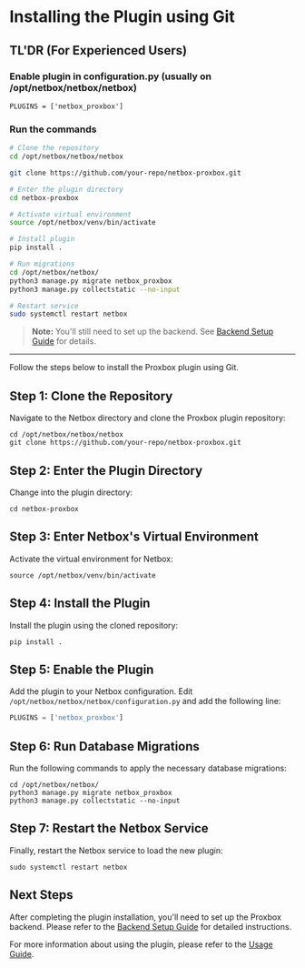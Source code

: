# Installing the Plugin using Git

## TL'DR (For Experienced Users)

### Enable plugin in configuration.py (usually on /opt/netbox/netbox/netbox)

```
PLUGINS = ['netbox_proxbox']
```

### Run the commands

```bash
# Clone the repository
cd /opt/netbox/netbox/netbox

git clone https://github.com/your-repo/netbox-proxbox.git

# Enter the plugin directory
cd netbox-proxbox

# Activate virtual environment
source /opt/netbox/venv/bin/activate

# Install plugin
pip install .

# Run migrations
cd /opt/netbox/netbox/
python3 manage.py migrate netbox_proxbox
python3 manage.py collectstatic --no-input

# Restart service
sudo systemctl restart netbox
```

> **Note:** You'll still need to set up the backend. See [Backend Setup Guide](../installation/backend-setup.md) for details.

---

Follow the steps below to install the Proxbox plugin using Git.

## Step 1: Clone the Repository

Navigate to the Netbox directory and clone the Proxbox plugin repository:

```
cd /opt/netbox/netbox/netbox
git clone https://github.com/your-repo/netbox-proxbox.git
```

## Step 2: Enter the Plugin Directory

Change into the plugin directory:

```
cd netbox-proxbox
```

## Step 3: Enter Netbox's Virtual Environment

Activate the virtual environment for Netbox:

```
source /opt/netbox/venv/bin/activate
```

## Step 4: Install the Plugin

Install the plugin using the cloned repository:

```
pip install .
```

## Step 5: Enable the Plugin

Add the plugin to your Netbox configuration. Edit `/opt/netbox/netbox/netbox/configuration.py` and add the following line:

```python
PLUGINS = ['netbox_proxbox']
```

## Step 6: Run Database Migrations

Run the following commands to apply the necessary database migrations:

```
cd /opt/netbox/netbox/
python3 manage.py migrate netbox_proxbox
python3 manage.py collectstatic --no-input
```

## Step 7: Restart the Netbox Service

Finally, restart the Netbox service to load the new plugin:

```
sudo systemctl restart netbox
```

## Next Steps

After completing the plugin installation, you'll need to set up the Proxbox backend. Please refer to the [Backend Setup Guide](../installation/backend-setup.md) for detailed instructions.

For more information about using the plugin, please refer to the [Usage Guide](../usage.md).
